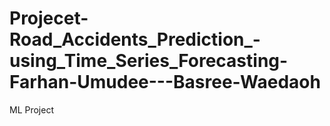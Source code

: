 # Projecet-Road_Accidents_Prediction_-using_Time_Series_Forecasting-Farhan-Umudee---Basree-Waedaoh
ML Project
